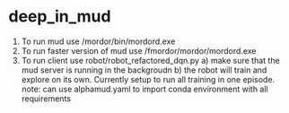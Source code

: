 # deep_in_mud

1. To run mud use /mordor/bin/mordord.exe
2. To run faster version of mud use /fmordor/mordor/mordord.exe
3. To run client use robot/robot_refactored_dqn.py
  a) make sure that the mud server is running in the backgroudn
  b) the robot will train and explore on its own. Currently setup to run all training in one episode. 
  note: can use alphamud.yaml to import conda environment with all requirements
